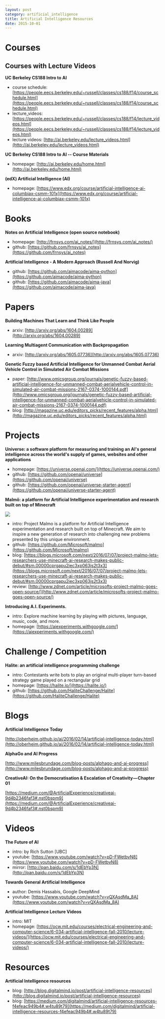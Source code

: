 ```yaml
---
layout: post
category: artificial_intelligence
title: Artificial Intelligence Resources
date: 2015-10-01
---
```


# Courses

## Courses with Lecture Videos

**UC Berkeley CS188 Intro to AI**

- course schedule: [https://people.eecs.berkeley.edu/~russell/classes/cs188/f14/course_schedule.html](https://people.eecs.berkeley.edu/~russell/classes/cs188/f14/course_schedule.html)
- lecture_videos: [https://people.eecs.berkeley.edu/~russell/classes/cs188/f14/lecture_videos.html](https://people.eecs.berkeley.edu/~russell/classes/cs188/f14/lecture_videos.html)
- lecture videos: [http://ai.berkeley.edu/lecture_videos.html](http://ai.berkeley.edu/lecture_videos.html)

**UC Berkeley CS188 Intro to AI -- Course Materials**

- homepage: [http://ai.berkeley.edu/home.html](http://ai.berkeley.edu/home.html)

**(edX) Artificial Intelligence (AI)**

- homepage: [https://www.edx.org/course/artificial-intelligence-ai-columbiax-csmm-101x](https://www.edx.org/course/artificial-intelligence-ai-columbiax-csmm-101x)

# Books

**Notes on Artificial Intelligence (open source notebook)**

- homepage: [http://frnsys.com/ai_notes/](http://frnsys.com/ai_notes/)
- github: [https://github.com/frnsys/ai_notes](https://github.com/frnsys/ai_notes)

**Artificial Intelligence - A Modern Approach (Russell And Norvig)**

- github: [https://github.com/aimacode/aima-python](https://github.com/aimacode/aima-python)
- github: [https://github.com/aimacode/aima-java](https://github.com/aimacode/aima-java)

# Papers

**Building Machines That Learn and Think Like People**

- arxiv: [http://arxiv.org/abs/1604.00289](http://arxiv.org/abs/1604.00289)

**Learning Multiagent Communication with Backpropagation**

- arxiv: [http://arxiv.org/abs/1605.07736](http://arxiv.org/abs/1605.07736)

**Genetic Fuzzy based Artificial Intelligence for Unmanned Combat Aerial Vehicle Control in Simulated Air Combat Missions**

- paper: [http://www.omicsgroup.org/journals/genetic-fuzzy-based-artificial-intelligence-for-unmanned-combat-aerialvehicle-control-in-simulated-air-combat-missions-2167-0374-1000144.pdf](http://www.omicsgroup.org/journals/genetic-fuzzy-based-artificial-intelligence-for-unmanned-combat-aerialvehicle-control-in-simulated-air-combat-missions-2167-0374-1000144.pdf)
- blog: [http://magazine.uc.edu/editors_picks/recent_features/alpha.html](http://magazine.uc.edu/editors_picks/recent_features/alpha.html)

# Projects

**Universe: a software platform for measuring and training an AI's general intelligence across the world's supply of games, websites and other applications**

- homepage: [https://universe.openai.com/](https://universe.openai.com/)
- github: [https://github.com/openai/universe](https://github.com/openai/universe)
- github: [https://github.com/openai/universe-starter-agent](https://github.com/openai/universe-starter-agent)

**Malmö: a platform for Artificial Intelligence experimentation and research built on top of Minecraft**

![](https://mscorpmedia.azureedge.net/mscorpmedia/2016/07/Malmo-2-low-res.jpg)

- intro: Project Malmo is a platform for Artificial Intelligence experimentation and research built on top of Minecraft. 
We aim to inspire a new generation of research into challenging new problems presented by this unique environment.
- github: [https://github.com/Microsoft/malmo](https://github.com/Microsoft/malmo)
- blog: [https://blogs.microsoft.com/next/2016/07/07/project-malmo-lets-researchers-use-minecraft-ai-research-makes-public-debut/#sm.00000cprgapu2iec3xp063js2t3x3](https://blogs.microsoft.com/next/2016/07/07/project-malmo-lets-researchers-use-minecraft-ai-research-makes-public-debut/#sm.00000cprgapu2iec3xp063js2t3x3)
- review: [http://www.zdnet.com/article/microsofts-project-malmo-goes-open-source/](http://www.zdnet.com/article/microsofts-project-malmo-goes-open-source/)

**Introducing A.I. Experiments.**

- intro: Explore machine learning by playing with pictures, language, music, code, and more.
- homepage: [https://aiexperiments.withgoogle.com/](https://aiexperiments.withgoogle.com/)

# Challenge / Competition

**Halite: an artificial intelligence programming challenge**

- intro: Contestants write bots to play an original multi-player turn-based strategy game played on a rectangular grid
- homepage: [https://halite.io/](https://halite.io/)
- github: [https://github.com/HaliteChallenge/Halite](https://github.com/HaliteChallenge/Halite)

# Blogs

**Artificial Intelligence Today**

[http://oberheim.github.io/ai/2016/02/14/artificial-intelligence-today.html](http://oberheim.github.io/ai/2016/02/14/artificial-intelligence-today.html)

**AlphaGo and AI Progress**

[http://www.milesbrundage.com/blog-posts/alphago-and-ai-progress](http://www.milesbrundage.com/blog-posts/alphago-and-ai-progress)

**CreativeAI: On the Democratisation & Escalation of Creativity — Chapter 01**

[https://medium.com/@ArtificialExperience/creativeai-9d4b2346faf3#.nst0bspm9](https://medium.com/@ArtificialExperience/creativeai-9d4b2346faf3#.nst0bspm9)

# Videos

**The Future of AI**

- intro: by Rich Sutton [UBC]
- youtube: [https://www.youtube.com/watch?v=pD-FWetbvN8](https://www.youtube.com/watch?v=pD-FWetbvN8)
- mirror: [http://pan.baidu.com/s/1dEbYp3N](http://pan.baidu.com/s/1dEbYp3N)

**Towards General Artificial Intelligence**

- author: Demis Hassabis, Google DeepMind
- youtube: [https://www.youtube.com/watch?v=vQXAsdMa_8A](https://www.youtube.com/watch?v=vQXAsdMa_8A)

**Artificial Intelligence Lecture Videos**

- intro: MIT
- homepage: [https://ocw.mit.edu/courses/electrical-engineering-and-computer-science/6-034-artificial-intelligence-fall-2010/lecture-videos/](https://ocw.mit.edu/courses/electrical-engineering-and-computer-science/6-034-artificial-intelligence-fall-2010/lecture-videos/)

# Resources

**Artificial Intelligence resources**

- blog: [http://blog.digitalmind.io/post/artificial-intelligence-resources](http://blog.digitalmind.io/post/artificial-intelligence-resources)
- blog: [https://medium.com/digitalmind/artificial-intelligence-resources-f4efeac949b4#.w4tu89t79](https://medium.com/digitalmind/artificial-intelligence-resources-f4efeac949b4#.w4tu89t79)
